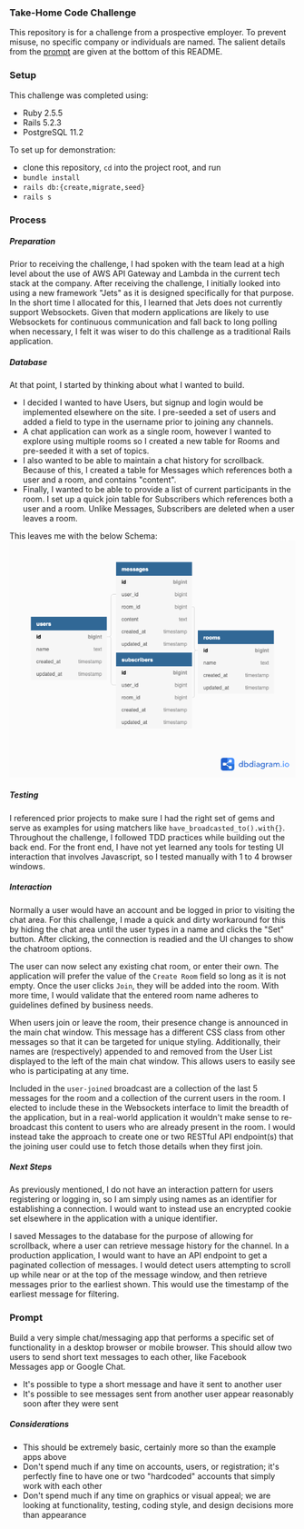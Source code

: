 ### Take-Home Code Challenge
This repository is for a challenge from a prospective employer. To prevent misuse, no specific company or individuals are named. The salient details from the [prompt](#prompt) are given at the bottom of this README.

### Setup
This challenge was completed using:
- Ruby 2.5.5
- Rails 5.2.3
- PostgreSQL 11.2

To set up for demonstration:
- clone this repository, `cd` into the project root, and run
- `bundle install`
- `rails db:{create,migrate,seed}`
- `rails s`

### Process

##### Preparation
Prior to receiving the challenge, I had spoken with the team lead at a high level about the use of AWS API Gateway and Lambda in the current tech stack at the company. After receiving the challenge, I initially looked into using a new framework "Jets" as it is designed specifically for that purpose. In the short time I allocated for this, I learned that Jets does not currently support Websockets. Given that modern applications are likely to use Websockets for continuous communication and fall back to long polling when necessary, I felt it was wiser to do this challenge as a traditional Rails application.

##### Database
At that point, I started by thinking about what I wanted to build.  
- I decided I wanted to have Users, but signup and login would be implemented elsewhere on the site. I pre-seeded a set of users and added a field to type in the username prior to joining any channels.  
- A chat application can work as a single room, however I wanted to explore using multiple rooms so I created a new table for Rooms and pre-seeded it with a set of topics.  
- I also wanted to be able to maintain a chat history for scrollback. Because of this, I created a table for Messages which references both a user and a room, and contains "content".  
- Finally, I wanted to be able to provide a list of current participants in the room. I set up a quick join table for Subscribers which references both a user and a room. Unlike Messages, Subscribers are deleted when a user leaves a room.

This leaves me with the below Schema:
[![Schema Image](schema.png)](https://dbdiagram.io/d/5d5b06efced98361d6ddbab6)

##### Testing
I referenced prior projects to make sure I had the right set of gems and serve as examples for using matchers like `have_broadcasted_to().with{}`. Throughout the challenge, I followed TDD practices while building out the back end. For the front end, I have not yet learned any tools for testing UI interaction that involves Javascript, so I tested manually with 1 to 4 browser windows.

##### Interaction
Normally a user would have an account and be logged in prior to visiting the chat area. For this challenge, I made a quick and dirty workaround for this by hiding the chat area until the user types in a name and clicks the "Set" button. After clicking, the connection is readied and the UI changes to show the chatroom options.

The user can now select any existing chat room, or enter their own. The application will prefer the value of the `Create Room` field so long as it is not empty. Once the user clicks `Join`, they will be added into the room. With more time, I would validate that the entered room name adheres to guidelines defined by business needs.

When users join or leave the room, their presence change is announced in the main chat window. This message has a different CSS class from other messages so that it can be targeted for unique styling. Additionally, their names are (respectively) appended to and removed from the User List displayed to the left of the main chat window. This allows users to easily see who is participating at any time.

Included in the `user-joined` broadcast are a collection of the last 5 messages for the room and a collection of the current users in the room. I elected to include these in the Websockets interface to limit the breadth of the application, but in a real-world application it wouldn't make sense to re-broadcast this content to users who are already present in the room. I would instead take the approach to create one or two RESTful API endpoint(s) that the joining user could use to fetch those details when they first join.

##### Next Steps

As previously mentioned, I do not have an interaction pattern for users registering or logging in, so I am simply using names as an identifier for establishing a connection. I would want to instead use an encrypted cookie set elsewhere in the application with a unique identifier.

I saved Messages to the database for the purpose of allowing for scrollback, where a user can retrieve message history for the channel. In a production application, I would want to have an API endpoint to get a paginated collection of messages. I would detect users attempting to scroll up while near or at the top of the message window, and then retrieve messages prior to the earliest shown. This would use the timestamp of the earliest message for filtering.

### Prompt
Build a very simple chat/messaging app that performs a specific set of functionality in a desktop browser or mobile browser. This should allow two users to send short text messages to each other, like Facebook Messages app or Google Chat.
- It's possible to type a short message and have it sent to another user
- It's possible to see messages sent from another user appear reasonably soon after they were sent

##### Considerations
- This should be extremely basic, certainly more so than the example apps above
- Don't spend much if any time on accounts, users, or registration; it's perfectly fine to have one or two "hardcoded" accounts that simply work with each other
- Don't spend much if any time on graphics or visual appeal; we are looking at functionality, testing, coding style, and design decisions more than appearance
